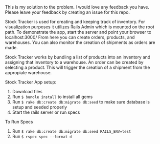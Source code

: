 This is my solution to the problem.  I would love any feedback you have. Please leave your feedback by creating an issue for this repo.





Stock Tracker is used for creating and keeping track of inventory.
For visualization purposes it utilizes Rails Admin which is mounted on the root path.
To demonstrate the app, start the server and point your browser to localhost:3000/
From here you can create orders, products, and warehouses. You can also monitor the creation
of shipments as orders are made.

Stock Tracker works by bundling a list of products into an inventory and assigning that
inventory to a warehouse. An order can be created by selecting a product. This will trigger
the creation of a shipment from the appropiate warehouse.

Stock Tracker App setup:
1. Download files
2. Run `$ bundle install` to install all gems
3. Run `$ rake db:create db:migrate db:seed` to make sure database
is setup and seeded properly
4. Start the rails server or run specs

To Run Specs
1. Run `$ rake db:create db:migrate db:seed RAILS_ENV=test`
2. Run `$ rspec spec --format d`
